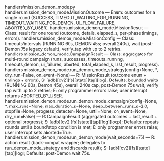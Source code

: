 handlers/mission_demon_mode.py
handlers.mission_demon_mode.MissionOutcome — Enum: outcomes for a single round (SUCCESS, TIMEOUT_WAITING_FOR_RUNNING, TIMEOUT_WAITING_FOR_DEMON, UI_FLOW_FAILURE, ABORTED_BY_USER).
handlers.mission_demon_mode.MissionResult — Class: result for one round (outcome, details, elapsed_s, per-phase timings, errors).
handlers.mission_demon_mode.MissionConfig — Class: timeouts/intervals (RUNNING 60s, DEMON 45s; overall 240s), wait (post-Demon 75s legacy default), verify_tap with up to 2 retries.
handlers.mission_demon_mode.CampaignResult — Class: aggregates for multi-round campaign (runs, successes, timeouts_running, timeouts_demon, ui_failures, aborted, total_elapsed_s, last_result, progress).
handlers.mission_demon_mode.run_demon_mode_strategy(config=None, *, dry_run=False, on_event=None) — R: MissionResult (outcome enum + timings + errors); S: [adb][cv2][fs][state][tap][log]; Defaults: bounded waits (RUNNING 60s, Demon 45s), overall 240s cap, post-Demon 75s wait, verify tap with up to 2 retries; E: only programmer errors raise; user interrupt returns ABORTED_BY_USER.
handlers.mission_demon_mode.run_demon_mode_campaign(config=None, *, max_runs=None, max_duration_s=None, sleep_between_runs_s=2.0, stopfile=None, progress_detector=None, until=None, on_event=None, dry_run=False) — R: CampaignResult (aggregated outcomes + last_result + optional progress); S: [adb][cv2][fs][state][tap][log][loop]; Defaults: repeats rounds until a bound/stop condition is met; E: only programmer errors raise; user interrupt sets aborted=True.
handlers.mission_demon_mode.run_demon_mode(wait_seconds=75) — R: action result (back-compat wrapper; delegates to run_demon_mode_strategy and discards result); S: [adb][cv2][fs][state][tap][log]; Defaults: post-Demon wait 75s.
